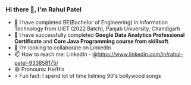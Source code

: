 ### Hi there 👋, I'm Rahul Patel

- 🔭 I have completed BE(Bachelor of Engineering) in Information Technology from UIET (2022 Batch), Panjab University, Chandigarh
- 🌱 I have successfully completed **Google Data Analytics Professional Certificate** and **Core Java Programming course from skillsoft**.
- 👯 I’m looking to collaborate on LinkedIn
- 📫 How to reach me: LinkedIn - @https://www.linkedin.com/in/rahul-patel-933858175/
- 😄 Pronouns: He/His
- ⚡ Fun fact: I spend lot of time listning 90's bollywood songs 

